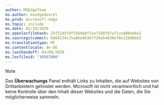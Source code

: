 ```yaml
---
author: MSEdgeTeam
ms.author: msedgedevrel
ms.prod: microsoft-edge
ms.topic: include
ms.date: 02/18/2020
ms.openlocfilehash: 25f51d5fdf5569b0f21e7348f07a71ced804e6e2
ms.sourcegitcommit: 6860234c25a8be863b7f29a54838e78e120dbb62
ms.translationtype: MT
ms.contentlocale: de-DE
ms.lasthandoff: 04/09/2020
ms.locfileid: "10567086"
---
```

> [!NOTE]
> Das **Überwachungs** Panel enthält Links zu Inhalten, die auf Websites von Drittanbietern gehostet werden.  Microsoft ist nicht verantwortlich und hat keine Kontrolle über den Inhalt dieser Websites und die Daten, die Sie möglicherweise sammeln.  
> 

<!-- image links -->  

<!-- links -->  
